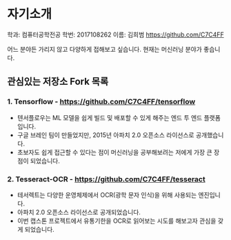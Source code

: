 # 자기소개


학과: 컴퓨터공학전공
학번: 2017108262
이름: 김희범
https://github.com/C7C4FF

어느 분야든 가리지 않고 다양하게 접해보고 싶습니다.
현재는 머신러닝 분야가 좋습니다.




## 관심있는 저장소 Fork 목록

### 1. Tensorflow - https://github.com/C7C4FF/tensorflow
* 텐서플로우는 ML 모델을 쉽게 빌드 및 배포할 수 있게 해주는 엔드 투 엔드 플랫폼입니다.
* 구글 브레인 팀이 만들었지만, 2015년 아파치 2.0 오픈소스 라이선스로 공개했습니다.
* 초보자도 쉽게 접근할 수 있다는 점이 머신러닝을 공부해보려는 저에게 가장 큰 장점이 되었습니다.


### 2. Tesseract-OCR - https://github.com/C7C4FF/tesseract
* 테서렉트는 다양한 운영체제에서 OCR(광학 문자 인식)을 위해 사용되는 엔진입니다.
* 아파치 2.0  오픈소스 라이선스로 공개되었습니다.
* 이번 캡스톤 프로젝트에서 유통기한을 OCR로 읽어보는 시도를 해보고자 관심을 갖게 되었습니다.


